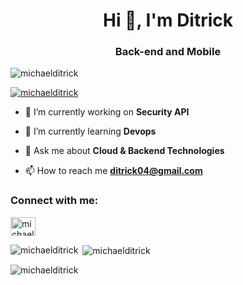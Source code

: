 <h1 align="center">Hi 👋, I'm Ditrick</h1>
<h3 align="center">Back-end and Mobile</h3>

<p align="left"> <img src="https://komarev.com/ghpvc/?username=michaelditrick&label=Profile%20views&color=0e75b6&style=flat" alt="michaelditrick" /> </p>

<p align="left"> <a href="https://twitter.com/michaelditrick" target="blank"><img src="https://img.shields.io/twitter/follow/michaelditrick?logo=twitter&style=for-the-badge" alt="michaelditrick" /></a> </p>

- 🔭 I’m currently working on **Security API**

- 🌱 I’m currently learning **Devops**

- 💬 Ask me about **Cloud & Backend Technologies**

- 📫 How to reach me **ditrick04@gmail.com**

<h3 align="left">Connect with me:</h3>
<p align="left">
<a href="https://twitter.com/michaelditrick" target="blank"><img align="center" src="https://raw.githubusercontent.com/rahuldkjain/github-profile-readme-generator/master/src/images/icons/Social/twitter.svg" alt="michaelditrick" height="30" width="40" /></a>
</p>


<p><img align="left" src="https://github-readme-stats.vercel.app/api/top-langs?username=michaelditrick&show_icons=true&locale=en&layout=compact" alt="michaelditrick" /></p>

<p>&nbsp;<img align="center" src="https://github-readme-stats.vercel.app/api?username=michaelditrick&show_icons=true&locale=en" alt="michaelditrick" /></p>

<p><img align="center" src="https://github-readme-streak-stats.herokuapp.com/?user=michaelditrick&" alt="michaelditrick" /></p>
